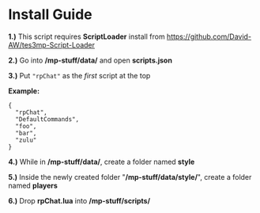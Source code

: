 # Install Guide

**1.)** This script requires **ScriptLoader** install from https://github.com/David-AW/tes3mp-Script-Loader


**2.)** Go into **/mp-stuff/data/** and open **scripts.json**


**3.)** Put ```"rpChat"``` as the *first* script at the top

**Example:**
```
{
  "rpChat",
  "DefaultCommands",
  "foo",
  "bar",
  "zulu"
}
```


**4.)** While in **/mp-stuff/data/**, create a folder named **style**


**5.)** Inside the newly created folder "**/mp-stuff/data/style/**", create a folder named **players**


**6.)** Drop **rpChat.lua** into **/mp-stuff/scripts/**
